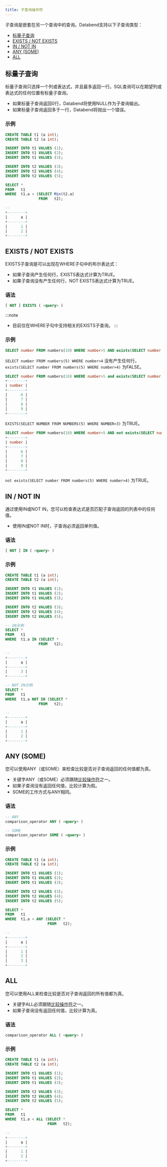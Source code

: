 ```yaml
---
title: 子查询操作符
---
```


子查询是嵌套在另一个查询中的查询。Databend支持以下子查询类型：

- [标量子查询](#标量子查询)
- [EXISTS / NOT EXISTS](#exists--not-exists)
- [IN / NOT IN](#in--not-in)
- [ANY (SOME)](#any-some)
- [ALL](#all)

## 标量子查询

标量子查询只选择一个列或表达式，并且最多返回一行。SQL查询可以在期望列或表达式的任何位置有标量子查询。

- 如果标量子查询返回0行，Databend将使用NULL作为子查询输出。
- 如果标量子查询返回多于一行，Databend将抛出一个错误。

### 示例

```sql
CREATE TABLE t1 (a int);
CREATE TABLE t2 (a int);

INSERT INTO t1 VALUES (1);
INSERT INTO t1 VALUES (2);
INSERT INTO t1 VALUES (3);

INSERT INTO t2 VALUES (3);
INSERT INTO t2 VALUES (4);
INSERT INTO t2 VALUES (5);

SELECT * 
FROM   t1 
WHERE  t1.a < (SELECT Min(t2.a) 
               FROM   t2); 

--
+--------+
|      a |
+--------+
|      1 |
|      2 |
+--------+
```

## EXISTS / NOT EXISTS

EXISTS子查询是可以出现在WHERE子句中的布尔表达式：
* 如果子查询产生任何行，EXISTS表达式计算为TRUE。
* 如果子查询没有产生任何行，NOT EXISTS表达式计算为TRUE。

### 语法

```sql
[ NOT ] EXISTS ( <query> )
```

:::note
* 目前仅在WHERE子句中支持相关的EXISTS子查询。
:::

### 示例

```sql
SELECT number FROM numbers(10) WHERE number>5 AND exists(SELECT number FROM numbers(5) WHERE number>4);
```
`SELECT number FROM numbers(5) WHERE number>4` 没有产生任何行，`exists(SELECT number FROM numbers(5) WHERE number>4)` 为FALSE。

```sql
SELECT number FROM numbers(10) WHERE number>5 and exists(SELECT number FROM numbers(5) WHERE number>3);
+--------+
| number |
+--------+
|      6 |
|      7 |
|      8 |
|      9 |
+--------+
```

`EXISTS(SELECT NUMBER FROM NUMBERS(5) WHERE NUMBER>3)` 为TRUE。

```sql
SELECT number FROM numbers(10) WHERE number>5 AND not exists(SELECT number FROM numbers(5) WHERE number>4);
+--------+
| number |
+--------+
|      6 |
|      7 |
|      8 |
|      9 |
+--------+
```

`not exists(SELECT number FROM numbers(5) WHERE number>4)` 为TRUE。

## IN / NOT IN

通过使用IN或NOT IN，您可以检查表达式是否匹配子查询返回的列表中的任何值。

- 使用IN或NOT IN时，子查询必须返回单列值。

### 语法

```sql
[ NOT ] IN ( <query> )
```

### 示例

```sql
CREATE TABLE t1 (a int);
CREATE TABLE t2 (a int);

INSERT INTO t1 VALUES (1);
INSERT INTO t1 VALUES (2);
INSERT INTO t1 VALUES (3);

INSERT INTO t2 VALUES (3);
INSERT INTO t2 VALUES (4);
INSERT INTO t2 VALUES (5);

-- IN示例
SELECT * 
FROM   t1 
WHERE  t1.a IN (SELECT *
               FROM   t2);

--
+--------+
|      a |
+--------+
|      3 |
+--------+

-- NOT IN示例
SELECT * 
FROM   t1 
WHERE  t1.a NOT IN (SELECT *
               FROM   t2);

--
+--------+
|      a |
+--------+
|      1 |
|      2 |
+--------+
```

## ANY (SOME)

您可以使用ANY（或SOME）来检查比较是否对子查询返回的任何值都为真。

- 关键字ANY（或SOME）必须跟随[比较操作符](comparison.md)之一。
- 如果子查询没有返回任何值，比较计算为假。
- SOME的工作方式与ANY相同。

### 语法

```sql
-- ANY
comparison_operator ANY ( <query> )

-- SOME
comparison_operator SOME ( <query> )
```

### 示例

```sql
CREATE TABLE t1 (a int);
CREATE TABLE t2 (a int);

INSERT INTO t1 VALUES (1);
INSERT INTO t1 VALUES (2);
INSERT INTO t1 VALUES (3);

INSERT INTO t2 VALUES (3);
INSERT INTO t2 VALUES (4);
INSERT INTO t2 VALUES (5);

SELECT * 
FROM   t1 
WHERE  t1.a < ANY (SELECT * 
                   FROM   t2);

--
+--------+
|      a |
+--------+
|      1 |
|      2 |
|      3 |
+--------+
```

## ALL

您可以使用ALL来检查比较是否对子查询返回的所有值都为真。

- 关键字ALL必须跟随[比较操作符](comparison.md)之一。
- 如果子查询没有返回任何值，比较计算为真。

### 语法

```sql
comparison_operator ALL ( <query> )
```

### 示例

```sql
CREATE TABLE t1 (a int);
CREATE TABLE t2 (a int);

INSERT INTO t1 VALUES (1);
INSERT INTO t1 VALUES (2);
INSERT INTO t1 VALUES (3);

INSERT INTO t2 VALUES (3);
INSERT INTO t2 VALUES (4);
INSERT INTO t2 VALUES (5);

SELECT * 
FROM   t1 
WHERE  t1.a < ALL (SELECT * 
                   FROM   t2);

--
+--------+
|      a |
+--------+
|      1 |
|      2 |
+--------+
```